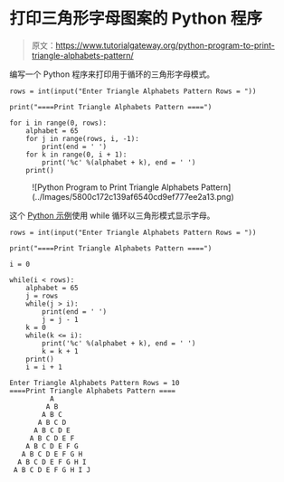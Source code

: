 # 打印三角形字母图案的 Python 程序

> 原文：<https://www.tutorialgateway.org/python-program-to-print-triangle-alphabets-pattern/>

编写一个 Python 程序来打印用于循环的三角形字母模式。

```
rows = int(input("Enter Triangle Alphabets Pattern Rows = "))

print("====Print Triangle Alphabets Pattern ====")

for i in range(0, rows):
    alphabet = 65
    for j in range(rows, i, -1):
        print(end = ' ')
    for k in range(0, i + 1):
        print('%c' %(alphabet + k), end = ' ')
    print()
```

<figure class="wp-block-image size-large">![Python Program to Print Triangle Alphabets Pattern](../Images/5800c172c139af6540cd9ef777ee2a13.png)</figure>

这个 [Python 示例](https://www.tutorialgateway.org/python-programming-examples/)使用 while 循环以三角形模式显示字母。

```
rows = int(input("Enter Triangle Alphabets Pattern Rows = "))

print("====Print Triangle Alphabets Pattern ====")

i = 0

while(i < rows):
    alphabet = 65
    j = rows
    while(j > i):
        print(end = ' ')
        j = j - 1
    k = 0
    while(k <= i):
        print('%c' %(alphabet + k), end = ' ')
        k = k + 1
    print()
    i = i + 1
```

```
Enter Triangle Alphabets Pattern Rows = 10
====Print Triangle Alphabets Pattern ====
          A 
         A B 
        A B C 
       A B C D 
      A B C D E 
     A B C D E F 
    A B C D E F G 
   A B C D E F G H 
  A B C D E F G H I 
 A B C D E F G H I J 
```